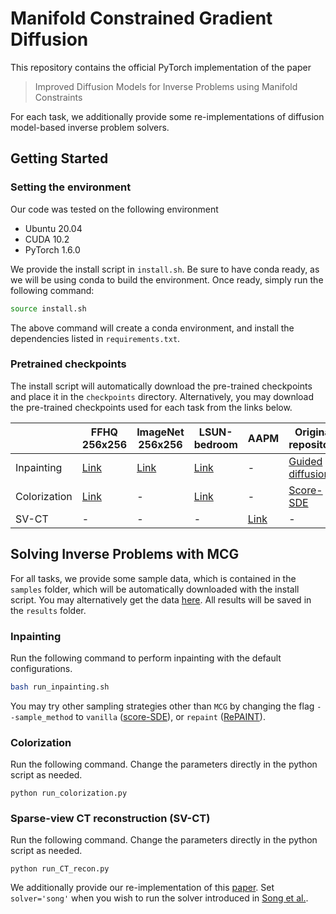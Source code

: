 # Manifold Constrained Gradient Diffusion

This repository contains the official PyTorch implementation of the paper

> Improved Diffusion Models for Inverse Problems using Manifold Constraints

For each task, we additionally provide some re-implementations of diffusion model-based inverse problem solvers.


## Getting Started

### Setting the environment

Our code was tested on the following environment
- Ubuntu 20.04
- CUDA 10.2
- PyTorch 1.6.0

We provide the install script in ```install.sh```. Be sure to have conda ready,
as we will be using conda to build the environment. Once ready, simply run the following command:
```bash
source install.sh
```
The above command will create a conda environment, and install the dependencies listed in ```requirements.txt```.

### Pretrained checkpoints

The install script will automatically download the pre-trained checkpoints and place it in the
```checkpoints``` directory. Alternatively, you may download the pre-trained 
checkpoints used for each task from the links below.

|              | FFHQ 256x256                                                             | ImageNet 256x256                                                      | LSUN-bedroom                                                              | AAPM                                                                      | Original repository                                            |
|--------------|--------------------------------------------------------------------------|-----------------------------------------------------------------------|---------------------------------------------------------------------------|---------------------------------------------------------------------------|----------------------------------------------------------------|
| Inpainting   | [Link](https://www.dropbox.com/s/4r8r6o2n1pumzmg/ffhq_10m.pt?dl=1)       | [Link](https://www.dropbox.com/s/rtit2qsb353262t/imagenet256.pt?dl=0) | [Link](https://www.dropbox.com/s/57bguxpr6by6l1x/lsun_bedroom.pt?dl=1)    | -                                                                         | [Guided diffusion](https://github.com/openai/guided-diffusion) |
| Colorization | [Link](https://www.dropbox.com/s/9m86f0qxqop6pcu/checkpoint_48.pth?dl=1) | -                                                                     | [Link](https://www.dropbox.com/s/06osrjbqy4x8jlm/checkpoint_127.pth?dl=1) | -                                                                         | [Score-SDE](https://github.com/yang-song/score_sde_pytorch)    |
| SV-CT        | -                                                                        | -                                                                     | -                                                                         | [Link](https://www.dropbox.com/s/prk5y3ltqcg6fmu/checkpoint_185.pth?dl=1) | -                                                              |


## Solving Inverse Problems with MCG

For all tasks, we provide some sample data, which is contained in the `samples` folder,
which will be automatically downloaded with the install script. You may alternatively get the data
[here](https://www.dropbox.com/s/pvzww4wuilo4x62/samples.zip?dl=1). All results will be saved in the `results` folder.


### Inpainting

Run the following command to perform inpainting with the default configurations.
```bash
bash run_inpainting.sh
```
You may try other sampling strategies other than `MCG` by changing the flag ```--sample_method```
to `vanilla` ([score-SDE](https://github.com/yang-song/score_sde_pytorch)), or `repaint` ([RePAINT](https://github.com/andreas128/RePaint)).

### Colorization

Run the following command. Change the parameters directly in the python script as needed.
```
python run_colorization.py
```

### Sparse-view CT reconstruction (SV-CT)

Run the following command. Change the parameters directly in the python script as needed.
```
python run_CT_recon.py
```
We additionally provide our re-implementation of this [paper](https://openreview.net/forum?id=vaRCHVj0uGI). Set `solver='song'`
when you wish to run the solver introduced in [Song et al.](https://openreview.net/forum?id=vaRCHVj0uGI).

